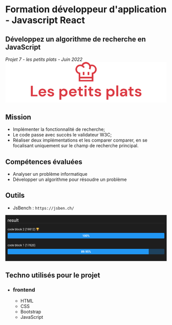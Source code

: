 # Formation développeur d'application - Javascript React

## Développez un algorithme de recherche en JavaScript
_Projet 7 - les petits plats - Juin 2022_
![Screenshot](./asset/Screenshot-petits-plats_readme.png)

## Mission 
 * Implémenter la fonctionnalité de recherche;
 * Le code passe avec succès le validateur W3C;
 * Réaliser deux implémentations et les comparer comparer, en se focalisant uniquement sur le champ de recherche principal.


## Compétences évaluées  

* Analyser un problème informatique  
* Développer un algorithme pour résoudre un problème

## Outils

* JsBench : `https://jsben.ch/`

![Screenshot](./asset/Screenshot%202022-06-23%20at%2012-55-39%20JSBEN.CH.png)


## Techno utilisés pour le projet  

* ### frontend
  * HTML
  * CSS 
  * Bootstrap
  * JavaScript
  